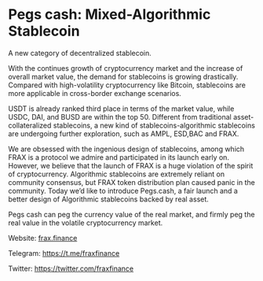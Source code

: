 # Pegs cash: Mixed-Algorithmic Stablecoin 

A new category of decentralized stablecoin.

With the continues growth of cryptocurrency market and the increase of overall market value, the demand for stablecoins is growing drastically. Compared with high-volatility cryptocurrency like Bitcoin, stablecoins are more applicable in cross-border exchange scenarios.

USDT is already ranked third place in terms of the market value, while USDC, DAI, and BUSD are within the top 50. Different from traditional asset-collateralized stablecoins, a new kind of stablecoins-algorithmic stablecoins are undergoing further exploration, such as AMPL, ESD,BAC and FRAX.

We are obsessed with the ingenious design of stablecoins, among which FRAX is a protocol we admire and participated in its launch early on. However, we believe that the launch of FRAX is a huge violation of the spirit of cryptocurrency. Algorithmic stablecoins are extremely reliant on community consensus, but FRAX token distribution plan caused panic in the community. Today we’d like to introduce Pegs.cash, a fair launch and a better design of Algorithmic stablecoins backed by real asset.

Pegs cash can peg the currency value of the real market, and firmly peg the real value in the volatile cryptocurrency market.



Website: [frax.finance](https://frax.finance/) 

Telegram: https://t.me/fraxfinance 

Twitter: https://twitter.com/fraxfinance



